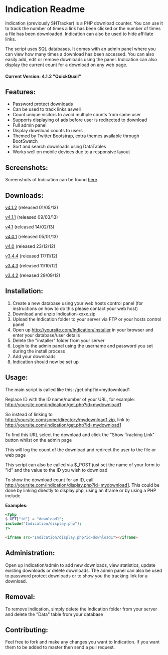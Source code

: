 Indication Readme
================

Indication (previously SHTracker) is a PHP download counter. You can use it to track the number of times a link has been clicked or the number of times a file has been downloaded. Indication can also be used to hide affiliate links.

The script uses SQL databases. It comes with an admin panel where you can view how many times a download has been accessed. You can also easily add, edit or remove downloads using the panel. Indication can also display the current count for a download on any web page.

#### Current Version: 4.1.2 "QuickQuail"

Features:
---------

* Password protect downloads
* Can be used to track links aswell
* Count unique visitors to avoid multiple counts from same user
* Supports displaying of ads before user is redirected to download
* Full admin panel
* Display download counts to users
* Themed by Twitter Bootstrap, extra themes available through BootSwatch
* Sort and search downloads using DataTables
* Works well on mobile devices due to a responsive layout

Screenshots:
------------

Screenshots of Indication can be found [here](http://imgur.com/a/7aQPl).

Downloads:
------------

[v4.1.2](http://sidhosting.co.uk/downloads/get.php?ref=github&id=indication&tag=4.1.2) (released 01/05/13)

[v4.1.1](http://sidhosting.co.uk/downloads/get.php?ref=github&id=indication&tag=4.1.1) (released 09/03/13)

[v4.1](http://sidhosting.co.uk/downloads/get.php?ref=github&id=indication&tag=4.1) (released 14/02/13)

[v4.0.1](http://sidhosting.co.uk/downloads/get.php?ref=github&id=indication&tag=4.0.1) (released 05/01/13)

[v4.0](http://sidhosting.co.uk/downloads/get.php?ref=github&id=indication&tag=4.0) (released 23/12/12)

[v3.4.4](http://sidhosting.co.uk/downloads/get.php?ref=github&id=indication&tag=3.4.4) (released 17/11/12)

[v3.4.3](http://sidhosting.co.uk/downloads/get.php?ref=github&id=indication&tag=3.4.3) (released 11/10/12)

[v3.4.2](http://sidhosting.co.uk/downloads/get.php?ref=github&id=indication&tag=3.4.2) (released 29/09/12)

Installation:
-------------

1. Create a new database using your web hosts control panel (for instructions on how to do this please contact your web host)
2. Download and unzip Indication-xxxx.zip
3. Upload the Indication folder to your server via FTP or your hosts control panel
4. Open up http://yoursite.com/Indication/installer in your browser and enter your database/user details
5. Delete the "installer" folder from your server
6. Login to the admin panel using the username and password you set during the install process
7. Add your downloads
8. Indication should now be set up

Usage:
------

The main script is called like this: /get.php?id=mydownload1

Replace ID with the ID name/number of your URL, for example: http://yoursite.com/Indication/get.php?id=mydownload1

So instead of linking to http://yoursite.com/some/directory/mydownload1.zip, link to http://yoursite.com/Indication/get.php?id=mydownload1

To find this URL select the download and click the "Show Tracking Link" button whilst on the admin page

This will log the count of the download and redirect the user to the file or web page

This script can also be called via $_POST just set the name of your form to "id" and the value to the ID you wish to download

To show the download count for an ID, call http://yoursite.com/Indication/display.php?id=mydownload1. This could be done by linking directly to display.php, using an iframe or by using a PHP include

**Examples:**

```php
<?php
$_GET["id"] = "download1";
include("Indication/display.php");
?>
```

```html
<iframe src="Indication/display.php?id=download1"></iframe>
```

Administration:
---------------

Open up Indication/admin to add new downloads, view statistics, update existing downloads or delete downloads. The admin panel can also be used to password protect downloads or to show you the tracking link for a download.

Removal:
--------

To remove Indication, simply delete the Indication folder from your server and delete the "Data" table from your database

Contributing:
-------------

Feel free to fork and make any changes you want to Indication. If you want them to be added to master then send a pull request.
